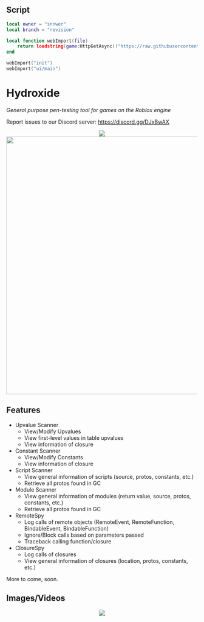 ## Script
```lua
local owner = "snnwer"
local branch = "revision"

local function webImport(file)
    return loadstring(game:HttpGetAsync(("https://raw.githubusercontent.com/%s/Electronoxide/%s/%s.lua"):format(owner, branch, file)), file .. '.lua')()
end

webImport("init")
webImport("ui/main")
```

# Hydroxide
<i>General purpose pen-testing tool for games on the Roblox engine</i>

Report issues to our Discord server: https://discord.gg/DJxBwAX

<p align="center">
    <img src="https://cdn.discordapp.com/attachments/633472429917995038/722143730500501534/Hydroxide_Logo.png"/>
    </br>
    <img src="https://cdn.discordapp.com/attachments/694726636138004593/742408546334933002/unknown.png" width="677px"/>
</p>

## Features
* Upvalue Scanner
    * View/Modify Upvalues
    * View first-level values in table upvalues
    * View information of closure
* Constant Scanner
    * View/Modify Constants
    * View information of closure
* Script Scanner
    * View general information of scripts (source, protos, constants, etc.)
    * Retrieve all protos found in GC
* Module Scanner
    * View general information of modules (return value, source, protos, constants, etc.)
    * Retrieve all protos found in GC
* RemoteSpy
    * Log calls of remote objects (RemoteEvent, RemoteFunction, BindableEvent, BindableFunction)
    * Ignore/Block calls based on parameters passed
    * Traceback calling function/closure
* ClosureSpy
    * Log calls of closures
    * View general information of closures (location, protos, constants, etc.)

More to come, soon.

## Images/Videos
<p align="center">
    <img src="https://i.gyazo.com/63afdd764cdca533af5ebca843217a7e.gif" />
</p>

